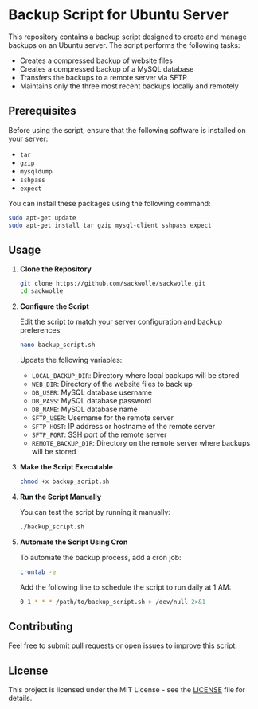 # Backup Script for Ubuntu Server

This repository contains a backup script designed to create and manage backups on an Ubuntu server. The script performs the following tasks:

- Creates a compressed backup of website files
- Creates a compressed backup of a MySQL database
- Transfers the backups to a remote server via SFTP
- Maintains only the three most recent backups locally and remotely

## Prerequisites

Before using the script, ensure that the following software is installed on your server:

- `tar`
- `gzip`
- `mysqldump`
- `sshpass`
- `expect`

You can install these packages using the following command:

```bash
sudo apt-get update
sudo apt-get install tar gzip mysql-client sshpass expect
```

## Usage

1. **Clone the Repository**

   ```bash
   git clone https://github.com/sackwolle/sackwolle.git
   cd sackwolle
   ```

2. **Configure the Script**

   Edit the script to match your server configuration and backup preferences:

   ```bash
   nano backup_script.sh
   ```

   Update the following variables:
   - `LOCAL_BACKUP_DIR`: Directory where local backups will be stored
   - `WEB_DIR`: Directory of the website files to back up
   - `DB_USER`: MySQL database username
   - `DB_PASS`: MySQL database password
   - `DB_NAME`: MySQL database name
   - `SFTP_USER`: Username for the remote server
   - `SFTP_HOST`: IP address or hostname of the remote server
   - `SFTP_PORT`: SSH port of the remote server
   - `REMOTE_BACKUP_DIR`: Directory on the remote server where backups will be stored

3. **Make the Script Executable**

   ```bash
   chmod +x backup_script.sh
   ```

4. **Run the Script Manually**

   You can test the script by running it manually:

   ```bash
   ./backup_script.sh
   ```

5. **Automate the Script Using Cron**

   To automate the backup process, add a cron job:

   ```bash
   crontab -e
   ```

   Add the following line to schedule the script to run daily at 1 AM:

   ```bash
   0 1 * * * /path/to/backup_script.sh > /dev/null 2>&1
   ```

## Contributing

Feel free to submit pull requests or open issues to improve this script.

## License

This project is licensed under the MIT License - see the [LICENSE](LICENSE) file for details.
```
